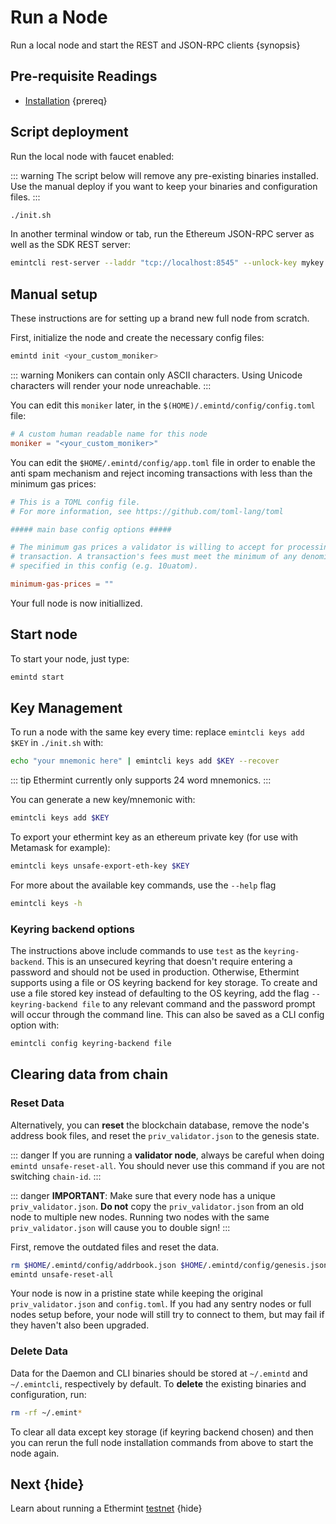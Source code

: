 <!--
order: 2
-->

# Run a Node

Run a local node and start the REST and JSON-RPC clients {synopsis}

## Pre-requisite Readings

- [Installation](./installation.md) {prereq}

## Script deployment

Run the local node with faucet enabled:

::: warning
The script below will remove any pre-existing binaries installed. Use the manual deploy if you want
to keep your binaries and configuration files.
:::

```bash
./init.sh
```

In another terminal window or tab, run the Ethereum JSON-RPC server as well as the SDK REST server:

```bash
emintcli rest-server --laddr "tcp://localhost:8545" --unlock-key mykey --chain-id 8
```

## Manual setup

These instructions are for setting up a brand new full node from scratch.

First, initialize the node and create the necessary config files:

```bash
emintd init <your_custom_moniker>
```

::: warning
Monikers can contain only ASCII characters. Using Unicode characters will render your node unreachable.
:::

You can edit this `moniker` later, in the `$(HOME)/.emintd/config/config.toml` file:

```toml
# A custom human readable name for this node
moniker = "<your_custom_moniker>"
```

You can edit the `$HOME/.emintd/config/app.toml` file in order to enable the anti spam mechanism and reject incoming transactions with less than the minimum gas prices:

```toml
# This is a TOML config file.
# For more information, see https://github.com/toml-lang/toml

##### main base config options #####

# The minimum gas prices a validator is willing to accept for processing a
# transaction. A transaction's fees must meet the minimum of any denomination
# specified in this config (e.g. 10uatom).

minimum-gas-prices = ""
```

Your full node is now initiallized.

## Start node

To start your node, just type:

```bash
emintd start
```

## Key Management

To run a node with the same key every time: replace `emintcli keys add $KEY` in `./init.sh` with:

```bash
echo "your mnemonic here" | emintcli keys add $KEY --recover
```

::: tip Ethermint currently only supports 24 word mnemonics.
:::

You can generate a new key/mnemonic with:

```bash
emintcli keys add $KEY
```

To export your ethermint key as an ethereum private key (for use with Metamask for example):

```bash
emintcli keys unsafe-export-eth-key $KEY
```

For more about the available key commands, use the `--help` flag

```bash
emintcli keys -h
```

### Keyring backend options

The instructions above include commands to use `test` as the `keyring-backend`. This is an unsecured
keyring that doesn't require entering a password and should not be used in production. Otherwise,
Ethermint supports using a file or OS keyring backend for key storage. To create and use a file
stored key instead of defaulting to the OS keyring, add the flag `--keyring-backend file` to any
relevant command and the password prompt will occur through the command line. This can also be saved
as a CLI config option with:

```bash
emintcli config keyring-backend file
```

## Clearing data from chain

### Reset Data

Alternatively, you can **reset** the blockchain database, remove the node's address book files, and reset the `priv_validator.json` to the genesis state.

::: danger
If you are running a **validator node**, always be careful when doing `emintd unsafe-reset-all`. You should never use this command if you are not switching `chain-id`.
:::

::: danger
**IMPORTANT**: Make sure that every node has a unique `priv_validator.json`. **Do not** copy the `priv_validator.json` from an old node to multiple new nodes. Running two nodes with the same `priv_validator.json` will cause you to double sign!
:::

First, remove the outdated files and reset the data.

```bash
rm $HOME/.emintd/config/addrbook.json $HOME/.emintd/config/genesis.json
emintd unsafe-reset-all
```

Your node is now in a pristine state while keeping the original `priv_validator.json` and `config.toml`. If you had any sentry nodes or full nodes setup before, your node will still try to connect to them, but may fail if they haven't also been upgraded.

### Delete Data

Data for the Daemon and CLI binaries should be stored at `~/.emintd` and `~/.emintcli`, respectively by default. To **delete** the existing binaries and configuration, run:

```bash
rm -rf ~/.emint*
```

To clear all data except key storage (if keyring backend chosen) and then you can rerun the full node installation commands from above to start the node again.

## Next {hide}

Learn about running a Ethermint [testnet](./testnet.md) {hide}
